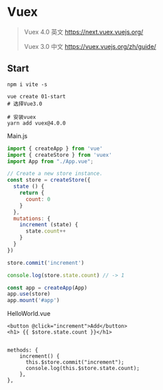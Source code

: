 # Vuex

> Vuex 4.0 英文 https://next.vuex.vuejs.org/
>
> Vuex 3.0 中文 https://vuex.vuejs.org/zh/guide/





## Start

```
npm i vite -s
```



```
vue create 01-start
# 选择Vue3.0

# 安装vuex
yarn add vuex@4.0.0

```



Main.js

```js
import { createApp } from 'vue'
import { createStore } from 'vuex'
import App from "./App.vue";

// Create a new store instance.
const store = createStore({
  state () {
    return {
      count: 0
    }
  },
  mutations: {
    increment (state) {
      state.count++
    }
  }
})

store.commit('increment')

console.log(store.state.count) // -> 1

const app = createApp(App)
app.use(store)
app.mount('#app')

```

HelloWorld.vue

```
<button @click="increment">Add</button>
<h1> {{ $store.state.count }}</h1>


methods: {
    increment() {
      this.$store.commit("increment");
      console.log(this.$store.state.count);
    },
},
```

